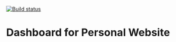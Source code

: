 [![Build status](https://github.com/myrkgard/pwdashboard/actions/workflows/ci.yml/badge.svg)](https://github.com/myrkgard/pwdashboard/actions/workflows/ci.yml)

# Dashboard for Personal Website
